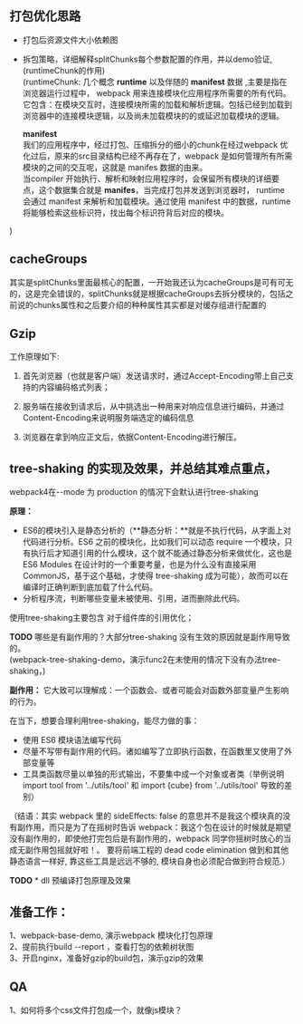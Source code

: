 
## 打包优化思路
* 打包后资源文件大小依赖图  
* 拆包策略，详细解释splitChunks每个参数配置的作用，并以demo验证,(runtimeChunk的作用)  
(runtimeChunk:  几个概念
  **runtime** 以及伴随的 **manifest** 数据 ,主要是指在浏览器运行过程中， webpack 用来连接模块化应用程序所需要的所有代码。它包含：在模块交互时，连接模块所需的加载和解析逻辑。包括已经到加载到浏览器中的连接模块逻辑，以及尚未加载模块的的或延迟加载模块的逻辑。  

  **manifest**  
  我们的应用程序中，经过打包、压缩拆分的细小的chunk在经过webpack 优化过后，原来的src目录结构已经不再存在了，webpack 是如何管理所有所需模块的之间的交互呢，这就是 manifes 数据的由来。  
  当compiler 开始执行、解析和映射应用程序时，会保留所有模块的详细要点，这个数据集合就是 **manifes**，当完成打包并发送到浏览器时， runtime 会通过 manifest 来解析和加载模块。通过使用 manifest 中的数据，runtime 将能够检索这些标识符，找出每个标识符背后对应的模块。

 )

## cacheGroups
其实是splitChunks里面最核心的配置，一开始我还认为cacheGroups是可有可无的，这是完全错误的，splitChunks就是根据cacheGroups去拆分模块的，包括之前说的chunks属性和之后要介绍的种种属性其实都是对缓存组进行配置的

## Gzip  
工作原理如下:

1. 首先浏览器（也就是客户端）发送请求时，通过Accept-Encoding带上自己支持的内容编码格式列表；

2. 服务端在接收到请求后，从中挑选出一种用来对响应信息进行编码，并通过Content-Encoding来说明服务端选定的编码信息

3. 浏览器在拿到响应正文后，依据Content-Encoding进行解压。

## tree-shaking 的实现及效果，并总结其难点重点，  
webpack4在--mode 为 production 的情况下会默认进行tree-shaking  


  
**原理：** 
* ES6的模块引入是静态分析的（**静态分析：**就是不执行代码，从字面上对代码进行分析。ES6 之前的模块化，比如我们可以动态 require 一个模块，只有执行后才知道引用的什么模块，这个就不能通过静态分析来做优化，这也是 ES6 Modules 在设计时的一个重要考量，也是为什么没有直接采用 CommonJS，基于这个基础，才使得 tree-shaking 成为可能），故而可以在编译时正确判断到底加载了什么代码。
* 分析程序流，判断哪些变量未被使用、引用，进而删除此代码。


使用tree-shaking主要包含 对于组件库的引用优化；  

**TODO** 哪些是有副作用的？大部分tree-shaking 没有生效的原因就是副作用导致的。  
(webpack-tree-shaking-demo，演示func2在未使用的情况下没有办法tree-shaking，)

**副作用：** 
它大致可以理解成：一个函数会、或者可能会对函数外部变量产生影响的行为。  

在当下，想要合理利用tree-shaking，能尽力做的事：  

* 使用 ES6 模块语法编写代码
* 尽量不写带有副作用的代码。诸如编写了立即执行函数，在函数里又使用了外部变量等
* 工具类函数尽量以单独的形式输出，不要集中成一个对象或者类（举例说明import tool from '../utils/tool' 和 import {cube} from '../utils/tool' 导致的差别）


（结语：其实 webpack 里的 sideEffects: false 的意思并不是我这个模块真的没有副作用，而只是为了在摇树时告诉 webpack：我这个包在设计的时候就是期望没有副作用的，即使他打完包后是有副作用的，webpack 同学你摇树时放心的当成无副作用包摇就好啦！。
要将前端工程的 dead code elimination 做到和其他静态语言一样好, 靠这些工具是远远不够的, 模块自身也必须配合做到符合规范.）


**TODO** * dll 预编译打包原理及效果  

## 准备工作：
1、webpack-base-demo, 演示webpack 模块化打包原理  
2、提前执行build --report ，查看打包的依赖树状图  
3、开启nginx，准备好gzip的build包，演示gzip的效果

## QA   
1、如何将多个css文件打包成一个，就像js模块？
